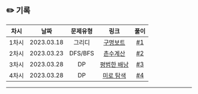 ## ✏️ 기록   

| 차시 |    날짜    | 문제유형 | 링크 | 풀이 |
|:----:|:---------:|:----:|:-----:|:----:|
| 1차시 | 2023.03.18 |  그리디  |  [구명보트](https://school.programmers.co.kr/learn/courses/30/lessons/42885)  | [#1](https://github.com/AlgoLeadMe/AlgoLeadMe-9/pull/4)|
| 2차시 | 2023.03.23 |  DFS/BFS  |  [촌수계산](https://www.acmicpc.net/problem/2644)  | [#2](https://github.com/AlgoLeadMe/AlgoLeadMe-9/pull/8)|
| 3차시 | 2023.03.28 |  DP  |  [평범한 배낭](https://www.acmicpc.net/problem/12865)  | [#3](https://github.com/AlgoLeadMe/AlgoLeadMe-9/pull/12)|
| 4차시 | 2023.03.28 |  DP  |  [미로 탐색](https://www.acmicpc.net/problem/2178)  | [#4](https://github.com/AlgoLeadMe/AlgoLeadMe-9/pull/17)|
---
